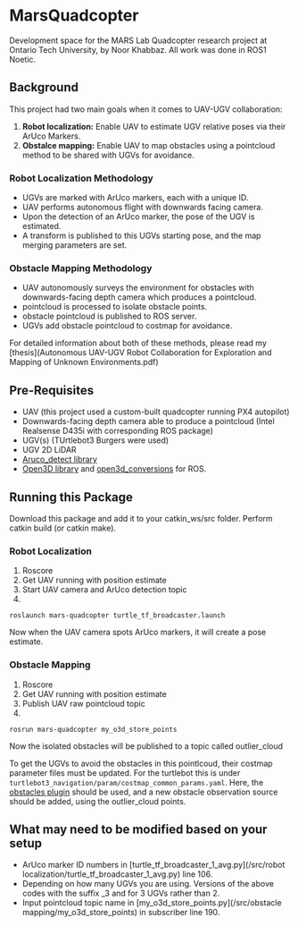 # MarsQuadcopter
Development space for the MARS Lab Quadcopter research project at Ontario Tech University, by Noor Khabbaz. All work was done in ROS1 Noetic.

## Background
This project had two main goals when it comes to UAV-UGV collaboration:
1. **Robot localization:** Enable UAV to estimate UGV relative poses via their ArUco Markers.
2. **Obstalce mapping:** Enable UAV to map obstacles using a pointcloud method to be shared with UGVs for avoidance.

### Robot Localization Methodology
- UGVs are marked with ArUco markers, each with a unique ID. 
- UAV performs autonomous flight with downwards facing camera.
- Upon the detection of an ArUco marker, the pose of the UGV is estimated.
- A transform is published to this UGVs starting pose, and the map merging parameters are set.

### Obstacle Mapping Methodology
- UAV autonomously surveys the environment for obstacles with downwards-facing depth camera which produces a pointcloud.
- pointcloud is processed to isolate obstacle points.
- obstacle pointcloud is published to ROS server.
- UGVs add obstacle pointcloud to costmap for avoidance.

For detailed information about both of these methods, please read my [thesis](Autonomous UAV-UGV Robot Collaboration for Exploration and Mapping of Unknown Environments.pdf)

## Pre-Requisites
- UAV (this project used a custom-built quadcopter running PX4 autopilot)
- Downwards-facing depth camera able to produce a pointcloud (Intel Realsense D435i with corresponding ROS package)
- UGV(s) (TUrtlebot3 Burgers were used)
- UGV 2D LiDAR
- [Aruco_detect library](https://github.com/BYUMarsRover/aruco_detect)
- [Open3D library](https://www.open3d.org/) and [open3d_conversions](https://github.com/marcoesposito1988/open3d_conversions) for ROS.


## Running this Package

Download this package and add it to your catkin_ws/src folder. Perform catkin build (or catkin make).

### Robot Localization
1. Roscore
2. Get UAV running with position estimate
3. Start UAV camera and ArUco detection topic
4. 
```
roslaunch mars-quadcopter turtle_tf_broadcaster.launch
```

Now when the UAV camera spots ArUco markers, it will create a pose estimate.

### Obstacle Mapping
1. Roscore
2. Get UAV running with position estimate
3. Publish UAV raw pointcloud topic
4. 
```
rosrun mars-quadcopter my_o3d_store_points
```

Now the isolated obstacles will be published to a topic called outlier_cloud

To get the UGVs to avoid the obstacles in this pointlcoud, their costmap parameter files must be updated. For the turtlebot this is under `turtlebot3_navigation/param/costmap_common_params.yaml`. Here, the [obstacles plugin](http://wiki.ros.org/costmap_2d/hydro/obstacles) should be used, and a new obstacle observation source should be added, using the outlier_cloud points. 

## What may need to be modified based on your setup
- ArUco marker ID numbers in [turtle_tf_broadcaster_1_avg.py](/src/robot localization/turtle_tf_broadcaster_1_avg.py) line 106.
- Depending on how many UGVs you are using. Versions of the above codes with the suffix _3 and for  3 UGVs rather than 2.
- Input pointcloud topic name in [my_o3d_store_points.py](/src/obstacle mapping/my_o3d_store_points) in subscriber line 190.








